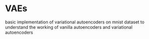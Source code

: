 # VAEs
basic implementation of variational autoencoders on mnist dataset to understand the working of vanilla autoencoders and variational autoencoders
